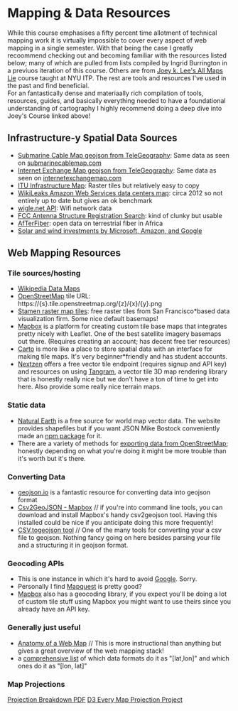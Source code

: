# Mapping & Data Resources
While this course emphasises a fifty percent time allotment of technical mapping work it is virtually impossible to cover every aspect of web mapping in a single semester. With that being the case I greatly recoommend checking out and becoming familiar with the resources listed below; many of which are pulled from
lists compiled by Ingrid Burrington in a previuos iteration of this course. Others are from [Joey k. Lee's All Maps Lie](https://all-maps-lie-2020.netlify.app/) course taught at NYU ITP. The rest are tools and resources I've used in the past and find beneficial.
<br>
For an fantastically dense and materiaally rich compilation of tools, resources, guides, and basically everything needed to have a foundational understanding of cartography I highly recommend doing a deep dive into Joey's Course linked above!

## Infrastructure-y Spatial Data Sources
* [Submarine Cable Map geojson from TeleGeography](https://raw.githubusercontent.com/telegeography/www.submarinecablemap.com/master/public/api/v2/cable/cable*geo.json): Same data as seen on [submarinecablemap.com](http://submarinecablemap.com)
* [Internet Exchange Map geojson from TeleGeography](https://raw.githubusercontent.com/telegeography/www.internetexchangemap.com/master/public/api/v2/buildings.geojson): Same data as seen on [internetexchangemap.com](http://internetexchangemap.com)
* [ITU Infrastructure Map](https://www.itu.int/itu*d/tnd*map*public/): Raster tiles but relatively easy to copy
* [WikiLeaks Amazon Web Services data centers map](https://wikileaks.org/amazon*atlas/map/aws_geojson.json): circa 2012 so not entirely up to date but gives an ok benchmark
* [wigle.net API](https://api.wigle.net/): Wifi network data
* [FCC Antenna Structure Registration Search](https://wireless2.fcc.gov/UlsApp/AsrSearch/asrRegistrationSearch.jsp): kind of clunky but usable
* [AfTerFiber](https://afterfibre.nsrc.org/): open data on terrestrial fiber in Africa
* [Solar and wind investments by Microsoft, Amazon, and Google](https://gist.github.com/lifewinning/2428e0f73a7953cca6094e0ecb5d506b)

## Web Mapping Resources

### Tile sources/hosting
* [Wikipedia Data Maps](https://seealso.org/)
* [OpenStreetMap](http://openstreetmap.org) tile URL: https://{s}.tile.openstreetmap.org/{z}/{x}/{y}.png
* [Stamen raster map tiles](http://maps.stamen.com/): free raster tiles from San Francisco*based data visualization firm. Some nice default basemaps!
* [Mapbox](http://mapbox.com) is a platform for creating custom tile base maps that integrates pretty nicely with Leaflet. One of the best satellite imagery basemaps out there. (Requires creating an account; has decent free tier resources)
* [Carto](https://carto.com/help/getting*started/student*accounts/) is more like a place to store spatial data with an interface for making tile maps. It's very beginner*friendly and has student accounts. 
* [Nextzen](https://www.nextzen.org/) offers a free vector tile endpoint (requires signup and API key) and resources on using [Tangram](https://play.tangram.city/), a vector tile 3D map rendering library that is honestly really nice but we don't have a ton of time to get into here. Also provide some really nice terrain maps.

### Static data
* [Natural Earth](https://www.naturalearthdata.com/) is a free source for world map vector data. The website provides shapefiles but if you want JSON Mike Bostock conveniently made an [npm package](https://unpkg.com/browse/world*atlas@2.0.2/) for it. 
* There are a variety of methods for [exporting data from OpenStreetMap](https://wiki.openstreetmap.org/wiki/Downloading_data); honestly depending on what you're doing it might be more trouble than it's worth but it's there. 

### Converting Data
* [geojson.io](http://geojson.io) is a fantastic resource for converting data into geojson format
* [Csv2GeoJSON - Mapbox](https://github.com/mapbox/csv2geojson) // if you're into command line tools, you can download and install Mapbox's handy csv2geojson tool. Having this installed could be nice if you anticipate doing this more frequently!
* [CSV.togeojson tool](http://csv.togeojson.com/) // One of the many tools for converting your a csv file to geojson. Nothing fancy going on here besides parsing your file and a structuring it in geojson format.

### Geocoding APIs
* This is one instance in which it's hard to avoid [Google](https://developers.google.com/maps/documentation/geocoding/start). Sorry. 
* Personally I find [Mapquest](https://developer.mapquest.com/documentation/geocoding*api/) is pretty good?
* [Mapbox](https://docs.mapbox.com/api/search/geocoding/) also has a geocoding library, if you expect you'll be doing a lot of custom tile stuff using Mapbox you might want to use theirs since you already have an API key. 

### Generally just useful
* [Anatomy of a Web Map](http://maptime.io/anatomy-of-a-web-map/#0) // This is more instructional than anything but gives a great overview of the web mapping stack!
* a [comprehensive list](https://macwright.com/lonlat/) of which data formats do it as "[lat,lon]" and which ones do it as "[lon, lat]"

### Map Projections
[Projection Breakdown PDF](https://www.humbleisd.net/cms/lib2/TX01001414/Centricity/Domain/3635/Map%20Projections.pdf)
[D3 Every Map Projection Project](https://bl.ocks.org/mbostock/29cddc0006f8b98eff12e60dd08f59a7)